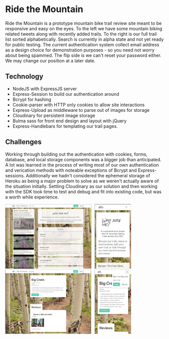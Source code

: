 # Ride the Mountain

Ride the Mountain is a prototype mountain bike trail review site meant to be responsive and easy on the eyes. To the left we have some mountain biking related tweets along with recently added trails. To the right is our full trail list sorted alphabetically. Search is currently in alpha state and not yet ready for public testing. The current authentication system collect email address as a design choice for demonstration purposes - so you need not worry about being spammed. The flip side is we can't reset your password either. We may change our position at a later date.

## Technology

- NodeJS with ExpressJS server
- Express-Session to build our authentication around
- Bcrypt for hashing
- Cookie-parser with HTTP only cookies to allow site interactions
- Express-Upload as middleware to parse out of images for storage
- Cloudinary for persistent image storage
- Bulma sass for front end design and layout with jQuery
- Express-Handlebars for templating our trail pages.

## Challenges

Working through building out the authentication with cookies, forms, database, and local storage components was a bigger job than anticipated. A lot was learned in the process of writing most of our own authentication and verication methods with noteable exceptions of Bcrypt and Express-sessions. Additionally we hadn't considered the ephemeral storage of Heroku as being a major problem to solve as we weren't actually aware of the situation initially. Settling Cloudinary as our solution and then working with the SDK took time to test and debug and fit into existing code, but was a worth while experience.

![homePage](readmeImgs/home.png)
![trails](readmeImgs/trail.png)
